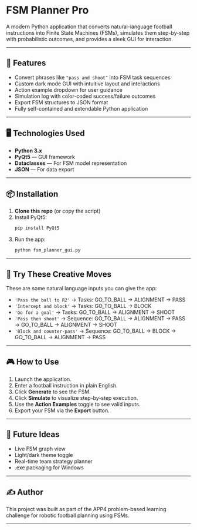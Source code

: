 # FSM Planner Pro

A modern Python application that converts natural-language football instructions into Finite State Machines (FSMs), simulates them step-by-step with probabilistic outcomes, and provides a sleek GUI for interaction.

---

## 🚀 Features

- Convert phrases like `"pass and shoot"` into FSM task sequences
- Custom dark mode GUI with intuitive layout and interactions
- Action example dropdown for user guidance
- Simulation log with color-coded success/failure outcomes
- Export FSM structures to JSON format
- Fully self-contained and extendable Python application

---

## 🖥️ Technologies Used

- **Python 3.x**
- **PyQt5** — GUI framework
- **Dataclasses** — For FSM model representation
- **JSON** — For data export

---

## 📦 Installation

1. **Clone this repo** (or copy the script)
3. Install PyQt5:
   ```bash
   pip install PyQt5
   ```
4. Run the app:
   ```bash
   python fsm_planner_gui.py
   ```

---

## 🧠 Try These Creative Moves

These are some natural language inputs you can give the app:

- `'Pass the ball to R2'` → Tasks: GO_TO_BALL → ALIGNMENT → PASS
- `'Intercept and block'` → Tasks: GO_TO_BALL → BLOCK
- `'Go for a goal'` → Tasks: GO_TO_BALL → ALIGNMENT → SHOOT
- `'Pass then shoot'` → Sequence: GO_TO_BALL → ALIGNMENT → PASS → GO_TO_BALL → ALIGNMENT → SHOOT
- `'Block and counter-pass'` → Sequence: GO_TO_BALL → BLOCK → GO_TO_BALL → ALIGNMENT → PASS

---

## 🎮 How to Use

1. Launch the application.
2. Enter a football instruction in plain English.
3. Click **Generate** to see the FSM.
4. Click **Simulate** to visualize step-by-step execution.
5. Use the **Action Examples** toggle to see valid inputs.
6. Export your FSM via the **Export** button.

---

## 🧩 Future Ideas

- Live FSM graph view
- Light/dark theme toggle
- Real-time team strategy planner
- .exe packaging for Windows

---

## ✍️ Author

This project was built as part of the APP4 problem-based learning challenge for robotic football planning using FSMs.

---
